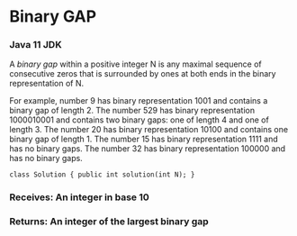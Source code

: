 # Binary GAP
### Java 11 JDK
A  _binary gap_  within a positive integer N is any maximal sequence of consecutive zeros that is surrounded by ones at both ends in the binary representation of N.

For example, number 9 has binary representation  1001  and contains a binary gap of length 2. The number 529 has binary representation  1000010001  and contains two binary gaps: one of length 4 and one of length 3. The number 20 has binary representation  10100  and contains one binary gap of length 1. The number 15 has binary representation  1111  and has no binary gaps. The number 32 has binary representation  100000  and has no binary gaps.

	class Solution { public int solution(int N); }
### Receives: An integer in base 10
### Returns: An integer of the largest binary gap


